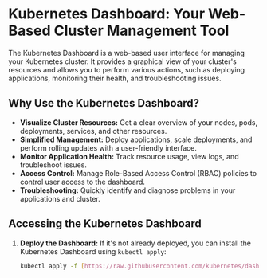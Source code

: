 # Kubernetes Dashboard: Your Web-Based Cluster Management Tool

The Kubernetes Dashboard is a web-based user interface for managing your Kubernetes cluster. It provides a graphical view of your cluster's resources and allows you to perform various actions, such as deploying applications, monitoring their health, and troubleshooting issues.

## Why Use the Kubernetes Dashboard?

* **Visualize Cluster Resources:** Get a clear overview of your nodes, pods, deployments, services, and other resources.
* **Simplified Management:** Deploy applications, scale deployments, and perform rolling updates with a user-friendly interface.
* **Monitor Application Health:** Track resource usage, view logs, and troubleshoot issues.
* **Access Control:** Manage Role-Based Access Control (RBAC) policies to control user access to the dashboard.
* **Troubleshooting:**  Quickly identify and diagnose problems in your applications and cluster.

## Accessing the Kubernetes Dashboard

1. **Deploy the Dashboard:** If it's not already deployed, you can install the Kubernetes Dashboard using `kubectl apply`:

   ```bash
   kubectl apply -f [https://raw.githubusercontent.com/kubernetes/dashboard/v2.7.0/aio/deploy/recommended.yaml](https://raw.githubusercontent.com/kubernetes/dashboard/v2.7.0/aio/deploy/recommended.yaml)